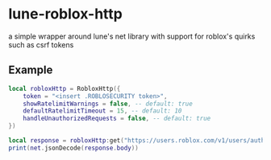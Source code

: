 # lune-roblox-http

a simple wrapper around lune's net library with support for roblox's quirks such as csrf tokens

## Example

```lua
local robloxHttp = RobloxHttp({
    token = "<insert .ROBLOSECURITY token>",
    showRatelimitWarnings = false, -- default: true
    defaultRatelimitTimeout = 15, -- default: 10
    handleUnauthorizedRequests = false, -- default: true
})

local response = robloxHttp:get("https://users.roblox.com/v1/users/authenticated")
print(net.jsonDecode(response.body))
```
